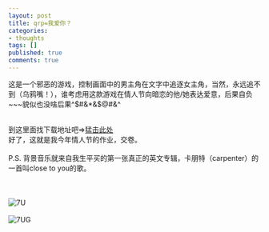 ```yaml
---
layout: post
title: qrp=我爱你？
categories:
- thoughts
tags: []
published: true
comments: true
---
```

<p>这是一个邪恶的游戏，控制画面中的男主角在文字中追逐女主角，当然，永远追不到（乌鸦嘴！），谁考虑用这款游戏在情人节向暗恋的他/她表达爱意，后果自负~~~貌似也没啥后果^$#&amp;*&amp;$@#&amp;^
<div><br /></div>
<div>到这里面找下载地址吧=&gt;<a href="http://www.appinn.com/2009-valentine-day/" target="_blank">猛击此处</a></div>
<div>好了，这就是我今年情人节的作业，交卷。</div>
<div><br /></div>
<div>P.S. 背景音乐就来自我生平买的第一张真正的英文专辑，卡朋特（carpenter）的一首叫close to you的歌。</div>
<div><br /></div>
<div><br /><br /><img alt="7U" src="http://photo.yupoo.com/walkerwzy/303196f899f5/large/" border="0" /><br /><br /><img alt="7UG" src="http://photo.yupoo.com/walkerwzy/941496f899f6/large/" border="0" /></div></p>
